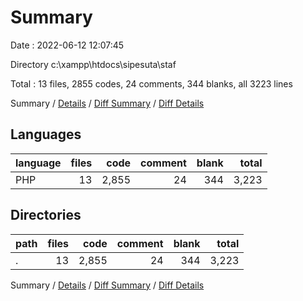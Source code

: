 # Summary

Date : 2022-06-12 12:07:45

Directory c:\\xampp\\htdocs\\sipesuta\\staf

Total : 13 files,  2855 codes, 24 comments, 344 blanks, all 3223 lines

Summary / [Details](details.md) / [Diff Summary](diff.md) / [Diff Details](diff-details.md)

## Languages
| language | files | code | comment | blank | total |
| :--- | ---: | ---: | ---: | ---: | ---: |
| PHP | 13 | 2,855 | 24 | 344 | 3,223 |

## Directories
| path | files | code | comment | blank | total |
| :--- | ---: | ---: | ---: | ---: | ---: |
| . | 13 | 2,855 | 24 | 344 | 3,223 |

Summary / [Details](details.md) / [Diff Summary](diff.md) / [Diff Details](diff-details.md)